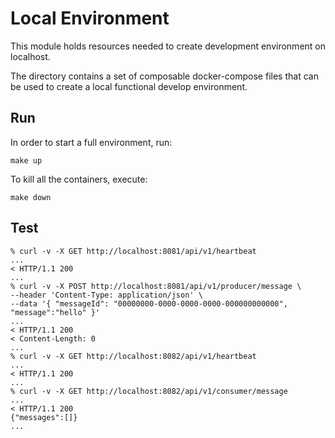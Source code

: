 # Local Environment

This module holds resources needed to create development environment
on localhost.

The directory contains a set of composable docker-compose files
that can be used to create a local functional develop environment.

## Run

In order to start a full environment, run:
```shell
make up
```

To kill all the containers, execute:
```shell
make down
```

## Test

```
% curl -v -X GET http://localhost:8081/api/v1/heartbeat   
...
< HTTP/1.1 200 
...
% curl -v -X POST http://localhost:8081/api/v1/producer/message \
--header 'Content-Type: application/json' \
--data '{ "messageId": "00000000-0000-0000-0000-000000000000", "message":"hello" }'   
...
< HTTP/1.1 200 
< Content-Length: 0
...
% curl -v -X GET http://localhost:8082/api/v1/heartbeat   
...
< HTTP/1.1 200 
...
% curl -v -X GET http://localhost:8082/api/v1/consumer/message   
...
< HTTP/1.1 200 
{"messages":[]}
...
```
